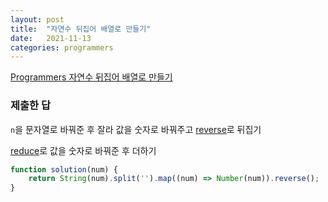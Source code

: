```yaml
---
layout: post
title:  "자연수 뒤집어 배열로 만들기"
date:   2021-11-13
categories: programmers
---
```

[Programmers 자연수 뒤집어 배열로 만들기](https://programmers.co.kr/learn/courses/30/lessons/12932?language=javascript)

### 제출한 답

`n`을 문자열로 바꿔준 후 잘라 값을 숫자로 바꿔주고 [reverse](https://developer.mozilla.org/ko/docs/Web/JavaScript/Reference/Global_Objects/Array/reverse)로 뒤집기

[reduce](https://developer.mozilla.org/ko/docs/Web/JavaScript/Reference/Global_Objects/Array/Reduce)로 값을 숫자로 바꿔준 후 더하기
```js
function solution(num) {
    return String(num).split('').map((num) => Number(num)).reverse();
}
```